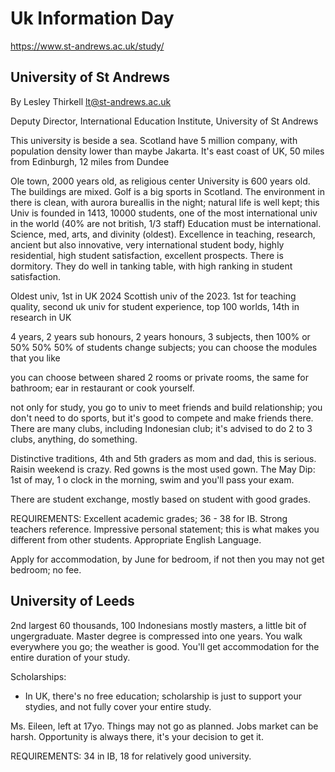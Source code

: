 # Uk Information Day
https://www.st-andrews.ac.uk/study/
## University of St Andrews
By Lesley Thirkell
lt@st-andrews.ac.uk

Deputy Director,
International Education Institute,
University of St Andrews

This university is beside a sea.
Scotland have 5 million company, with population density lower than maybe Jakarta.
It's east coast of UK, 50 miles from Edinburgh, 12 miles from Dundee

Ole town, 2000 years old, as religious center
University is 600 years old.
The buildings are mixed.
Golf is a big sports in Scotland.
The environment in there is clean, with aurora bureallis in the night; natural life is well kept; this 
Univ is founded in 1413, 10000 students, one of the most international univ in the world (40% are not british, 1/3 staff)
Education must be international.
Science, med, arts, and divinity (oldest).
Excellence in teaching, research, ancient but also innovative, very international student body, highly residential, high student satisfaction, excellent prospects.
There is dormitory.
They do well in tanking table, with high ranking in student satisfaction.

Oldest univ, 1st in UK 2024
Scottish univ of the 2023. 1st for teaching quality, second uk univ for student experience, top 100 worlds, 14th in research in UK

4 years, 2 years sub honours, 2 years honours,
3 subjects, then 100% or 50% 50%
50% of students change subjects; you can choose the modules that you like

you can choose between shared 2 rooms or private rooms, the same for bathroom; ear in restaurant or cook yourself.

not only for study, you go to univ to meet friends and build relationship; you don't need to do sports, but it's good to compete and make friends there.
There are many clubs, including Indonesian club; it's advised to do 2 to 3 clubs, anything, do something.

Distinctive traditions, 4th and 5th graders as mom and dad, this is serious.
Raisin  weekend is crazy.
Red gowns is the most used gown.
The May Dip: 1st of may, 1 o clock in the morning, swim and you'll pass your exam.

There are student exchange, mostly based on student with good grades.

REQUIREMENTS:
Excellent academic grades; 36 - 38 for IB.
Strong teachers reference.
Impressive personal statement; this is what makes you different from other students.
Appropriate English Language.

Apply for accommodation, by June for bedroom, if not then you may not get bedroom; no fee.

## University of Leeds
2nd largest 60 thousands, 100 Indonesians mostly masters, a little bit of ungergraduate.
Master degree is compressed into one years.
You walk everywhere you go; the weather is good.
You'll get accommodation for the entire duration of your study.

Scholarships:
- In UK, there's no free education; scholarship is just to support your stydies, and not fully cover your entire study.

Ms. Eileen, left at 17yo.
Things may not go as planned. Jobs market can be harsh.
Opportunity is always there, it's your decision to get it.

REQUIREMENTS:
34 in IB, 18 for relatively good university.